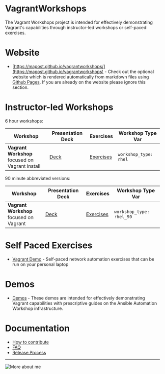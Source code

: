 # VagrantWorkshops

The Vagrant Workshops project is intended for effectively demonstrating Vagrant's capabilities through instructor-led workshops or self-paced exercises.

# Website

 - [https://mapost.github.io/vagrantworkshops/](https://mapost.github.io/vagrantworkshops) - Check out the optional website which is rendered automatically from markdown files using [Github Pages](https://pages.github.com/).  If you are already on the website please ignore this section.


# Instructor-led Workshops

6 hour workshops:

| Workshop   | Presentation Deck  | Exercises  | Workshop Type Var   |
|---|---|---|---|
| **Vagrant Workshop** <br> focused on Vagrant install | [Deck](./decks/ansible_rhel.pdf) | [Exercises](./exercises/ansible_rhel)  | `workshop_type: rhel`  |


90 minute abbreviated versions:

| Workshop   | Presentation Deck  | Exercises  | Workshop Type Var   |
|---|---|---|---|
| **Vagrant Workshop** <br> focused on Vagrant | [Deck](./decks/ansible_rhel_90.pdf) | [Exercises](./exercises/ansible_rhel_90)  | `workshop_type: rhel_90`  |



# Self Paced Exercises

 - [Vagrant Demo](vagrant-demo) - Self-paced network automation exercises that can be run on your personal laptop

# Demos

 - [Demos](demos) - These demos are intended for effectively demonstrating Vagrant capabilities with prescriptive guides on the Ansible Automation Workshop infrastructure.

# Documentation

 - [How to contribute](docs/contribute.md)
 - [FAQ](docs/faq.md)
 - [Release Process](docs/release.md)

---
![More about me](images/p.jpg)
